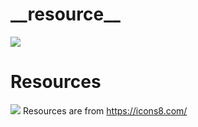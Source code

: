 # \_\_resource\_\_
[![](https://img.shields.io/badge/License-GPLv3-red?style=flat-square)](LICENSE.txt)



# Resources
[![](https://img.shields.io/badge/Resources-icons8-blue?style=flat-square)](https://icons8.com/)
Resources are from https://icons8.com/

